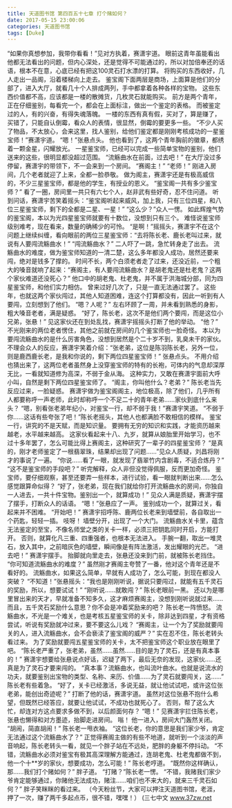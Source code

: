 ```yaml
---
title: 天道图书馆 第四百五十七章 打个赌如何？
date: 2017-05-15 23:00:06
categories: 天道图书馆
tags: [Duke]
---
```


“如果你真想参加，我带你看看！”见对方执着，赛潇宇道。
眼前这青年虽能看出他都无法看出的问题，但内心深处，还是觉得不可能通过的，所以对加倍奉还的话语，根本不在意，心底已经有把这100灵石打水漂的打算。
将购买的东西收好，几人走出一品阁，沿着楼梯向上走去。
鉴宝阁下面两层是商场，上面算是他们的分部了，进入大厅，就看几十个人排成两列，手中都拿着各种各样的宝物。
这些东西价值都不高，应该都是一楼的散摊货，几枚灵石就能购买。
前方是两个青年，正在仔细鉴别，每看完一个，都会在上面标注，做出一个鉴定的表格。
而被鉴定过的人，有的兴奋，有得失魂落魄。
一楼的东西有真有假，买对了，算是赚了，买错了，只能自认倒霉，看众人的表情，很显然，倒霉的要更多一些。
“不少人买了物品，不太放心，会来这里，找人鉴别，给他们鉴定都是刚刚考核成功的一星鉴宝师！”赛潇宇道。
“嗯！”张悬点头。
他也看到了，这两个青年胸前的徽章，都绣着一颗金星，闪耀放光。
一星鉴宝师，已经可以完成一些简单宝物的鉴别，他们送来的这些，很明显都没超过范围。
“流觞曲水在前面，过去吧！”
在大厅没过多停留，赛潇宇的带领下，不一会来到一个房间。
“赛阁主！”
“老师！”
刚进入房间，几个老者就迎了上来，全都一脸恭敬。
做为阁主，赛潇宇还是有极高威信的，不少三星鉴宝师，都是他的学生，有授业的恩义。
“鉴宝阁一共有多少鉴宝师？”
看了一圈，房间里一共只有六七个人，赵非武有些好奇，忍不住问道。
听到问话，赛潇宇苦笑着摇头：“鉴宝阁听起来威风，加上我，只有三位四星，和八位三星鉴宝师，剩下的全都是二星、一星！”
“这么少？”众人一愣。
如此辉煌气势的鉴宝阁，本以为光四星鉴宝师就要有十数位，没想到只有三个。
难怪说鉴宝师级别难考，现在看来，数量的确稀少的可怜。
“是啊！”摇摇头，赛潇宇不在这个问题上继续纠缠，看向眼前的两位三星鉴宝师：“去将陈长老、鹿长老叫过来，就说有人要闯流觞曲水！”
“闯流觞曲水？”
二人吓了一跳，急忙转身走了出去。
流觞曲水的难度，做为鉴宝师知道的一清二楚，这么多年都没人成功，居然还要来闯，绝对是钱多了撑的。
时间不长，两个白须老者走了过来，还没近前，一个粗大的嗓音就响了起来：“赛阁主，有人要闯流觞曲水？是胡老鬼还是杜老鬼？这两个家伙难道还没死心？”
他口中的胡老鬼、杜老鬼，并不属于洪海城分部，同为四星鉴宝师，和他们实力相仿。
曾来过好几次了，只是一直无法通过罢了。
这些年，也就这两个家伙闯过，其他人知道困难，连这个打算都没有，因此一听到有人要闯，立刻想到了他们。
“嗯？人呢？”
左右环顾了一周，并未看到熟悉的身影，粗大嗓音老者，满是疑惑。
“好了，陈长老，这次不是他们两个要闯，而是这位小兄弟，张悬！”
见这家伙还在到处乱找，赛潇宇摇摇头打断了他的举动。
“他？”
不光刚来的两位老者愣住，其他之前就在房间的几个鉴宝师也一脸奇怪。
本以为要闯流觞曲水的是什么厉害角色，没想到居然是个二十岁不到，乳臭未干的家伙。
不理会众人的反应，赛潇宇笑着介绍：“张老弟，这位是陈羽陈长老，另外一位，则是鹿西鹿长老，是我和你说的，剩下两位四星鉴宝师！”
张悬点头。
不用介绍也猜出来了，这两位老者虽然身上没穿鉴宝师的特有的长袍，可体内的气息却深厚无比，一看就知道修为高深，不弱于金从海。
这种实力，又敢在赛潇宇面前大呼小叫，自然是剩下两位四星鉴宝师了。
“阁主，你叫他什么？老弟？”
陈长老当先反应过来，一脸疑惑。
赛潇宇做为鉴宝阁阁主，地位极高，除了他们，几乎所有人都要称呼一声老师，此时却称呼一个不足二十的青年老弟……家伙到底什么来头？
“嗯，别看张老弟年纪小，对鉴宝一行，却不弱于我！”赛潇宇笑道。
“不弱于你……这话有些夸张了吧！”陈长老摇头，其他人也都满脸不敢相信的模样。
鉴宝一行，讲究的不是天赋，而是知识量。
要拥有无穷的知识和实践，才能资历越来越老，水平越来越高。
这家伙看起来十八、九岁，就算从娘胎里开始学习，也不过十多年罢了，怎么可能比得上赛阁主，这种研究了一辈子的四星鉴宝师？
“是真的，刚才老师鉴定了一根翡翠珠，结果却出现了问题……”见众人质疑，刘昌将刚才的事说了一遍。
“你说……看了一眼，就发现了翡翠竹内含剧毒，不适合炼丹？”
“这不是鉴宝师的手段吧？”
听完解释，众人非但没觉得佩服，反而更加奇怪。
鉴宝师，要仔细观察，甚至还要弄一些样本，进行试验，看一眼就判断出来……怎么感觉跟算命似得？
“好了，张老弟，现在我们就给你打开流觞曲水的房间，你独自一人进去，一共十件宝物。鉴别出一个，就算成功！”
见众人满是质疑，赛潇宇摆了摆手，打断众人的话语。
“嗯！”张悬应了一声。
鉴别成功一个，就算过关，看起来并不困难。
“开始吧！”
赛潇宇招呼陈、鹿两位长老来到墙壁前，各自取出一个药匙，轻轻一插。
吱呀！
墙壁分开，出现了一个大门。
流觞曲水关卡里，蕴含无法鉴定的至宝，不像名师堂之类的关卡一样，必须三把钥匙同时开启，方能打开。
否则，就算化凡三重、四重强者，也根本无法进入。
手腕一翻，取出一堆灵石，放入其中，之前暗灰色的墙壁，瞬间像是有阵法激活，发出耀眼的光芒。
“进去吧！”
赛潇宇摆手。
抬脚就向里走去，张悬还没来到门前，就被陈长老挡住。
“你可知道流觞曲水的难度？”
虽然刚才赛阁主夸赞了一番，他对这个青年还是不看好的。
流觞曲水，如果这么简单，早就有人成功了，怎么可能，到现在都没人突破？
“不知道！”张悬摇头：“我也是刚刚听说，据说只要闯过，就能有五千灵石的奖励，所以，想要试试！”
“刚听说……就敢闯？”
陈长老眼前一黑。
还以为是哪里冒出来的天才，早就准备不知多久，这才麻烦赛阁主，没想到刚听说就过来……
而且，五千灵石奖励什么意思？你不会是冲着奖励来的吧？
陈长老一阵愤怒。
流觞曲水，不光是一个难关，也是考核五星鉴宝师的关卡，除非达到四星，才有资格尝试，听说有奖励就冲过来，要不要这么儿戏？
“赛阁主，让一个为了奖励就要闯关的人，进入流觞曲水，会不会亵渎了鉴宝阁的威严？”
实在忍不住，陈长老转头看过来。
为了奖励就要闯五星鉴宝师的关卡，太不把鉴宝师这个职业放在眼里了吧。
“陈长老严重了，张老弟，虽然……虽然……目的是为了灵石，还是有真本事的！”
赛潇宇想要给张悬说点好话，迟疑了两下，最后无奈的发现，这家伙……还真是为了灵石才要来闯的。
“真本事？流觞曲水，也叫流叶曲水。也就是说流水的功夫，就要鉴别出宝物的类型、名称、来历、价值……为了灵石就要闯关，这……”
陈长老有些着急。
“好了，关卡已经激活，多说无益，就让他试试吧，或许这位张老弟，能创出奇迹呢？”
打断了他的话，赛潇宇道。
虽然对这位张悬不抱什么希望，但既然已经答应，就要让他试试，不成功也就死心了。
否则，帮了这么大忙，却连对方这点要求多做不到，以后颜面何存？
“嗯！”
见赛潇宇拦住陈长老，张悬也懒得和对方墨迹，抬脚走进房间。
嗡！
他一进入，房间大门轰然关闭。
“胡闹，简直胡闹！”
陈长老一甩衣袖。
“这位长老，你的意思是我们家少爷，肯定无法通过这个流觞曲水了？”
正觉得赛阁主做的有些不地道，就听到一个淡淡的声音响起，陈长老转头一看，就见一个胖子站在不远处，肥胖的身躯不停抖动。
“不错，流觞曲水必须对鉴宝有极其高深理解方能通过，连胡老鬼、杜老鬼都做不到，他一个十**岁的家伙，想要成功，怎么可能！”
陈长老哼道。
“既然你这样确认，那……我们打个赌如何？”
胖子道。
“打赌？”陈长老一愣。
“不错，我赌我们家少爷肯定能够通过，你赌他无法成功，赌注……咱们也不来大的，就来三千灵石如何？”
胖子笑眯眯的看过来。
（今天粉丝节，大家可以押注天道图书馆，老涯，押了一次，赚了两千多起点币，很不错，嘿嘿！）
(三七中文 www.37zw.net